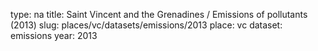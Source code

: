 type: na
title: Saint Vincent and the Grenadines / Emissions of pollutants (2013)
slug: places/vc/datasets/emissions/2013
place: vc
dataset: emissions
year: 2013
